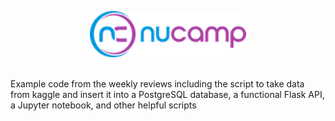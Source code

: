 <p align="center">
  <img src="https://github.com/maxmarzolf/nucamp/blob/master/static/nucamp-logo.png" alt="" title="" width="250"/>
</p>
<br>
Example code from the weekly reviews including the script to take data from kaggle and insert it into a PostgreSQL database, a functional Flask API, a Jupyter notebook, and other helpful scripts
